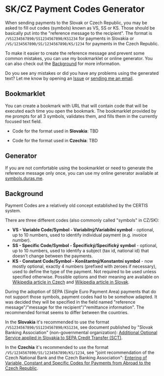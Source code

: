 # SK/CZ Payment Codes Generator

When sending payments to the Slovak or Czech Republic, you may be asked to fill out codes (symbols) known as VS, SS or KS. Those should be basically put into the "reference message to the recipient". The format is `/VS1234567890/SS1234567890/KS1234` for payments in Slovakia or `/VS/1234567890/SS/1234567890/KS/1234` for payments in the Czech Republic.

To make it easier to create the reference message and prevent some common mistakes, you can use my bookmarklet or online generator. You can also check out the [Background](#background) for more information.

Do you see any mistakes or did you have any problems using the generated text? Let me know by opening an [Issue](https://github.com/durasj/sk-cz-banking-symbols-generator/issues) or [sending me an email](mailto:jakub@duras.me).

## Bookmarklet

You can create a bookmark with URL that will contain code that will be executed each time you open the bookmark. The bookmarklet provided by me prompts for all 3 symbols, validates them, and fills them in the currently focused text field.

- Code for the format used in **Slovakia**: TBD

- Code for the format used in **Czechia**: TBD

## Generator

If you are not comfortable using the bookmarklet or need to generate the reference message only once, you can use my online generator available at [symbols.duras.me](https://symbols.duras.me).

## Background

Payment Codes are a relatively old concept established by the CERTIS system.

There are three different codes (also commonly called "symbols" in CZ/SK):

- **VS - Variable Code/Symbol - Variabilný/Variabilní symbol** - optional, up to 10 numbers, used to identify individual payment (e.g. invoice number).
- **SS - Specific Code/Symbol - Špecifický/Specifický symbol** - optional, up to 10 numbers, used to identify a subject (tax id, national id) that doesn't change between the payments.
- **KS - Constant Code/Symbol - Konštantný/Konstantní symbol** - now mostly optional, exactly 4 numbers (prefixed with zeroes if necessary), used to define the type of the payment. Not required to be used unless specified otherwise. Possible options and their meaning are available on [Wikipedia article in Czech](https://cs.wikipedia.org/wiki/Konstantn%C3%AD_symbol_(pen%C4%9B%C5%BEn%C3%AD_p%C5%99evod)) and [Wikipedia article in Slovak](https://sk.wikipedia.org/wiki/Zoznam_bankov%C3%BDch_kon%C5%A1tantn%C3%BDch_symbolov_na_Slovensku).

During the adoption of SEPA (Single Euro Payment Area) payments that do not support those symbols, payment codes had to be somehow adapted. It was decided they will be specified in the field named "reference message"/"message for the recipient"/"remittance information". The recommended format seems to differ between the countries.

In the **Slovakia** it's recommended to use the format `/VS1234567890/SS1234567890/KS1234`, see document published by "Slovak Banking Association" (non-governmental organization): [Additional Optional Service applied in Slovakia to
SEPA Credit Transfer (SCT)](https://web.archive.org/web/20170329095047/http://www.sbaonline.sk:80/files/subory/SEPA/sepa_sk-payment_symbols.pdf).

In the **Czechia** it's recommended to use the format `/VS/1234567890/SS/1234567890/KS/1234`, see "joint recommendation of the Czech National Bank and the Czech Banking Association": [Entering of Variable, Constant and Specific Codes for Payments
from Abroad to the Czech Republic](https://web.archive.org/web/20171215171919/http://www.cnb.cz/en/payment_systems/reg_payment_sys/download/symbols_payment_codes.pdf).
